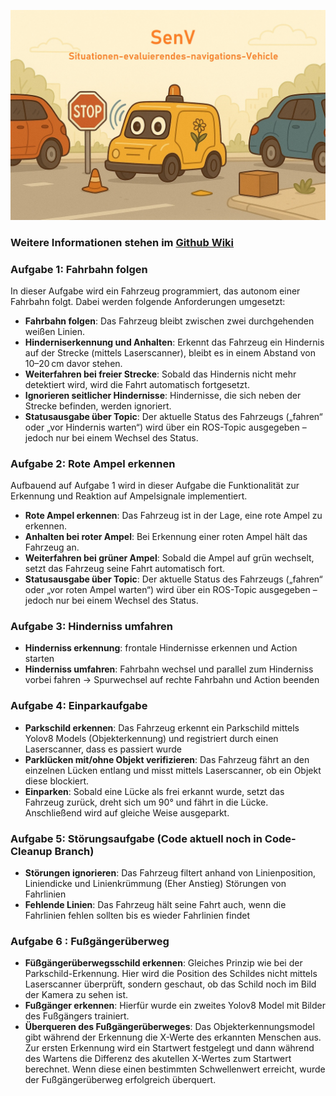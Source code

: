 


![Titel Bild SeNV](.img/TitelBild.jpeg)

### Weitere Informationen stehen im [Github Wiki](https://github.com/VakuumimKopf/SeNV/wiki)

### Aufgabe 1: Fahrbahn folgen

In dieser Aufgabe wird ein Fahrzeug programmiert, das autonom einer Fahrbahn folgt. Dabei werden folgende Anforderungen umgesetzt:

- **Fahrbahn folgen**: Das Fahrzeug bleibt zwischen zwei durchgehenden weißen Linien.
- **Hinderniserkennung und Anhalten**: Erkennt das Fahrzeug ein Hindernis auf der Strecke (mittels Laserscanner), bleibt es in einem Abstand von 10–20 cm davor stehen.
- **Weiterfahren bei freier Strecke**: Sobald das Hindernis nicht mehr detektiert wird, wird die Fahrt automatisch fortgesetzt.
- **Ignorieren seitlicher Hindernisse**: Hindernisse, die sich neben der Strecke befinden, werden ignoriert.
- **Statusausgabe über Topic**: Der aktuelle Status des Fahrzeugs („fahren“ oder „vor Hindernis warten“) wird über ein ROS-Topic ausgegeben – jedoch nur bei einem Wechsel des Status.


### Aufgabe 2: Rote Ampel erkennen

Aufbauend auf Aufgabe 1 wird in dieser Aufgabe die Funktionalität zur Erkennung und Reaktion auf Ampelsignale implementiert.

- **Rote Ampel erkennen**: Das Fahrzeug ist in der Lage, eine rote Ampel zu erkennen.
- **Anhalten bei roter Ampel**: Bei Erkennung einer roten Ampel hält das Fahrzeug an.
- **Weiterfahren bei grüner Ampel**: Sobald die Ampel auf grün wechselt, setzt das Fahrzeug seine Fahrt automatisch fort.
-  **Statusausgabe über Topic**: Der aktuelle Status des Fahrzeugs („fahren“ oder „vor roten Ampel warten“) wird über ein ROS-Topic ausgegeben – jedoch nur bei einem Wechsel des Status.

### Aufgabe 3: Hinderniss umfahren
- **Hinderniss erkennung**: frontale Hindernisse erkennen und Action starten
- **Hinderniss umfahren**: Fahrbahn wechsel und parallel zum Hinderniss vorbei fahren -> Spurwechsel auf rechte Fahrbahn und Action beenden

### Aufgabe 4: Einparkaufgabe

- **Parkschild erkennen**: Das Fahrzeug erkennt ein Parkschild mittels Yolov8 Models (Objekterkennung) und registriert durch einen Laserscanner, dass es passiert wurde 
- **Parklücken mit/ohne Objekt verifizieren**: Das Fahrzeug fährt an den einzelnen Lücken entlang und misst mittels Laserscanner, ob ein Objekt diese blockiert.
- **Einparken**: Sobald eine Lücke als frei erkannt wurde, setzt das Fahrzeug zurück, dreht sich um 90° und fährt in die Lücke. Anschließend wird auf gleiche Weise ausgeparkt.

### Aufgabe 5: Störungsaufgabe (Code aktuell noch in Code-Cleanup Branch)

- **Störungen ignorieren**: Das Fahrzeug filtert anhand von Linienposition, Liniendicke und Linienkrümmung (Eher Anstieg) Störungen von Fahrlinien
- **Fehlende Linien**: Das Fahrzeug hält seine Fahrt auch, wenn die Fahrlinien fehlen sollten bis es wieder Fahrlinien findet

### Aufgabe 6 : Fußgängerüberweg 

- **Füßgängerüberwegsschild erkennen**: Gleiches Prinzip wie bei der Parkschild-Erkennung. Hier wird die Position des Schildes nicht mittels Laserscanner überprüft, sondern geschaut, ob das Schild noch im Bild der Kamera zu sehen ist.
- **Fußgänger erkennen**: Hierfür wurde ein zweites Yolov8 Model mit Bilder des Fußgängers trainiert.
- **Überqueren des Fußgängerüberweges**: Das Objekterkennungsmodel gibt während der Erkennung die X-Werte des erkannten Menschen aus. Zur ersten Erkennung wird ein Startwert festgelegt und dann während des Wartens die Differenz des akutellen X-Wertes zum Startwert berechnet. Wenn diese einen bestimmten Schwellenwert erreicht, wurde der Fußgängerüberweg erfolgreich überquert. 
